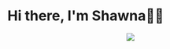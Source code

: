 # Hi there, I'm Shawna✌🏼
<p align="center">
<a href="https://s-hightower.github.io/"><img src="https://img.shields.io/badge/PORTFOLIO-7FFFD4?style=for-the-badge&logoColor=white alt="Portfolio" /></a>&nbsp;
<br />